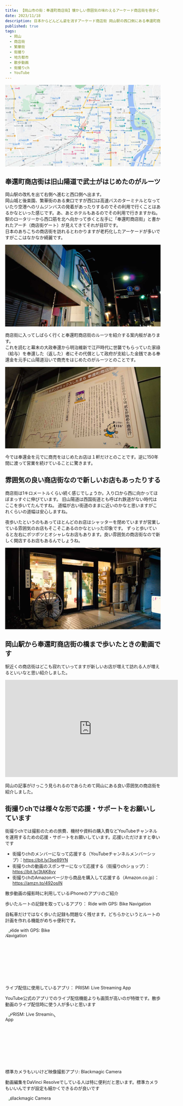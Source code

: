 ```yaml
---
title: 【岡山市の街：奉還町商店街】懐かしい雰囲気の味わえるアーケード商店街を夜歩く
date: 2023/11/18
description: 日本からどんどん姿を消すアーケード商店街 岡山駅の西口側にある奉還町商店街をご紹介いたします
published: true
tags:
  - 岡山
  - 商店街
  - 繁華街
  - 街撮り
  - 地方都市
  - 散歩動画
  - 街撮りch
  - YouTube
---
```


![岡山駅から奉還町商店街へのルート](/images/2023/11/okayama-hokancho.jpg "岡山駅から奉還町商店街へのルート")

## 奉還町商店街は旧山陽道で武士がはじめたのがルーツ
岡山駅の改札を出て右側へ進むと西口側へ出ます。  
岡山城と後楽園、繁華街のある東口ですが西口は高速バスのターミナルとなっていたり空港へのリムジンバスの発着があったりするのでその利用で行くことはあるかなといった感じです。あ、あとホテルもあるのでその利用で行きますかね。  
駅のロータリーから西口筋を北へ向かって歩くと左手に「奉還町商店街」と書かれたアーチ（商店街ゲート）が見えてきてそれが目印です。  
日本のあちこちの商店街を訪れるとわかりますが老朽化したアーケードが多いですがここはなかなか綺麗です。

![奉還町商店街のアーチ](/images/2023/11/okayama-hokancho-shotengai.jpg "奉還町商店街のアーチ")

<!-- more -->

商店街に入ってしばらく行くと奉還町商店街のルーツを紹介する案内板があります。  
これを読むと幕末の大政奉還から明治維新で江戸時代に世襲でもらっていた家祿（給与）を奉還した（返した）者にその代償として政府が支給した金銭である奉還金を元手に山陽道沿いで商売をはじめたのがルーツとのことです。

![奉還町商店街のルーツ案内板](/images/2023/11/okayama-hokancho-shotengai-roots.jpg "奉還町商店街のルーツ案内板")

今では奉還金を元でに商売をはじめたお店は１軒だけとのことです。逆に150年間に渡って営業を続けていることに驚きます。

## 雰囲気の良い商店街なので新しいお店もあったりする
商店街は1キロメートルくらい続く感じでしょうか。入り口から西に向かってほぼまっすぐに伸びています。
旧山陽道は西国街道とも呼ばれ鉄道がない時代はここを歩いてたんですね。
道幅が古い街道のままに近いのかなと思いますがこれくらいの道幅は安心しますね。

夜歩いたというのもあってほとんどのお店はシャッターを閉めていますが営業している雰囲気のお店もそこそこあるのかなといった印象です。
ずっと歩いていると左右にポツポツとオシャレなお店もあります。良い雰囲気の商店街なので新しく開店するお店もあるんでしょうね。

![奉還町商店街にあるお店の外観](/images/2023/11/okayama-hokancho-shop.jpg "奉還町商店街にあるお店の外観")

## 岡山駅から奉還町商店街の橋まで歩いたときの動画です

駅近くの商店街はどこも寂れていってますが新しいお店が増えて訪れる人が増えるといいなと思い紹介しました。

<div class="youtube">
<iframe width="560" height="315" src="https://www.youtube.com/embed/wTLMScvV8SU?si=-R20ljY5IzRxwGst" title="YouTube video player" frameborder="0" allow="accelerometer; clipboard-write; encrypted-media; gyroscope; picture-in-picture; web-share" allowfullscreen></iframe>
</div>

岡山の記事がけっこう見られるのであらためて岡山にある良い雰囲気の商店街を紹介しました。

## 街撮りchでは様々な形で応援・サポートをお願いしています

街撮りchでは撮影のための旅費、機材や資料の購入費などYouTubeチャンネルを運用するための応援・サポートをお願いしています。応援いただけますと幸いです

* 街撮りchのメンバーになって応援する（YouTubeチャンネルメンバーシップ）：https://bit.ly/3se89YN
* 街撮りchの動画のスポンサーになって応援する（街撮りchショップ）：https://bit.ly/3tAK8vv
* 街撮りchのAmazonページから商品を購入して応援する（Amazon.co.jp）：https://amzn.to/492osIN

<div class="app-info">
<p class="h2">散歩動画の撮影時に利用しているiPhoneのアプリのご紹介</p>
</div>
<div class="app-info">
<p class="h3">歩いたルートの記録を取っているアプり： Ride with GPS: Bike Navigation</p>
<p class="text">自転車だけではなく歩いた記録も問題なく残せます。どちらかというとルートの計画を作れる機能がめちゃ便利です。</p>
<a href="https://apps.apple.com/jp/app/ride-with-gps-bike-navigation/id893687399?itscg=30200&amp;itsct=apps_box_appicon" style="width: 170px; height: 170px; border-radius: 22%; overflow: hidden; display: inline-block; vertical-align: middle;"><img src="https://is1-ssl.mzstatic.com/image/thumb/Purple116/v4/0d/ae/8d/0dae8d61-de41-82f9-7db3-e5f556dec237/AppIcon-0-1x_U007emarketing-0-7-0-85-220.png/540x540bb.jpg" alt="Ride with GPS: Bike Navigation" style="width: 170px; height: 170px; border-radius: 22%; overflow: hidden; display: inline-block; vertical-align: middle;"></a>
</div>

<div class="app-info">
<p class="h3">ライブ配信に使用しているアプリ： PRISM: Live Streaming App</p>
<p class="text">YouTube公式のアプリでのライブ配信機能よりも画質が高いのが特徴です。散歩動画のライブ配信時に使う人が多いと思います</p>
<a href="https://apps.apple.com/jp/app/prism-live-streaming-app/id1319056339?itscg=30200&amp;itsct=apps_box_appicon" style="width: 170px; height: 170px; border-radius: 22%; overflow: hidden; display: inline-block; vertical-align: middle;"><img src="https://is1-ssl.mzstatic.com/image/thumb/Purple116/v4/c0/4c/5c/c04c5cc5-bf2d-2f2a-d1db-e92e43a3c43a/AppIcon-1x_U007emarketing-0-7-0-85-220.png/540x540bb.jpg" alt="PRISM: Live Streaming App" style="width: 170px; height: 170px; border-radius: 22%; overflow: hidden; display: inline-block; vertical-align: middle;"></a>
</div>

<div class="app-info">
<p class="h3">標準カメラもいいけど映像撮影アプリ: Blackmagic Camera</p>
<p class="text">動画編集をDaVinci Resolveでしている人は特に便利だと思います。標準カメラもいいんですが設定も細かくできるのが良いです</p>
<a href="https://apps.apple.com/jp/app/blackmagic-camera/id6449580241?itscg=30200&amp;itsct=apps_box_appicon" style="width: 170px; height: 170px; border-radius: 22%; overflow: hidden; display: inline-block; vertical-align: middle;"><img src="https://is1-ssl.mzstatic.com/image/thumb/Purple116/v4/08/50/8c/08508c82-9c60-0e8e-8511-765d6e2b5898/AppIcon-1x_U007emarketing-0-8-0-85-220.png/540x540bb.jpg" alt="Blackmagic Camera" style="width: 170px; height: 170px; border-radius: 22%; overflow: hidden; display: inline-block; vertical-align: middle;"></a>
</div>
